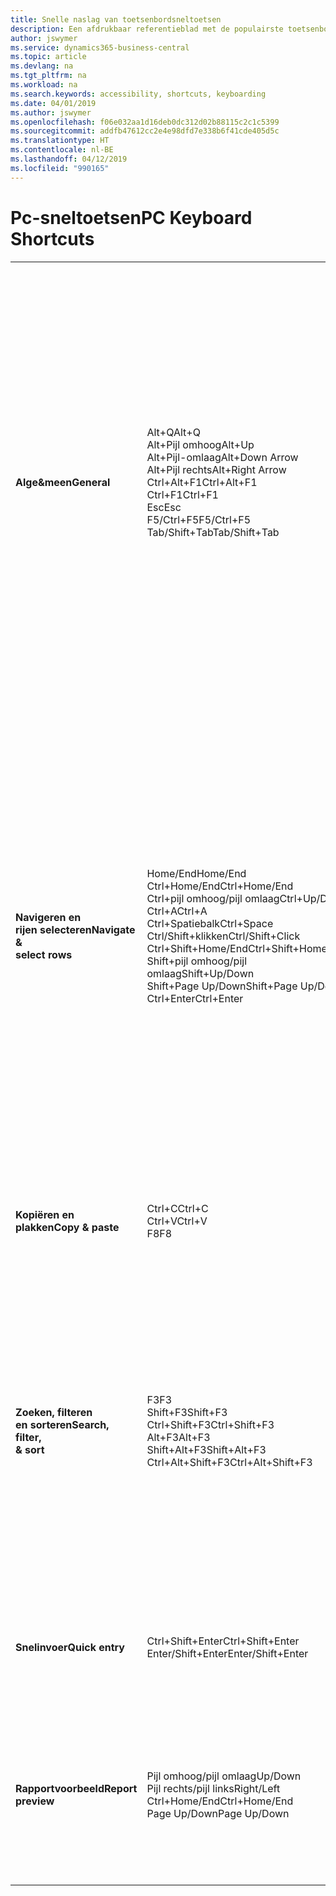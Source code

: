 ```yaml
---
title: Snelle naslag van toetsenbordsneltoetsen
description: Een afdrukbaar referentieblad met de populairste toetsenbordsneltoetsen.
author: jswymer
ms.service: dynamics365-business-central
ms.topic: article
ms.devlang: na
ms.tgt_pltfrm: na
ms.workload: na
ms.search.keywords: accessibility, shortcuts, keyboarding
ms.date: 04/01/2019
ms.author: jswymer
ms.openlocfilehash: f06e032aa1d16deb0dc312d02b88115c2c1c5399
ms.sourcegitcommit: addfb47612cc2e4e98dfd7e338b6f41cde405d5c
ms.translationtype: HT
ms.contentlocale: nl-BE
ms.lasthandoff: 04/12/2019
ms.locfileid: "990165"
---
```

# <a name="pc-keyboard-shortcuts"></a><span data-ttu-id="e1ce8-103">Pc-sneltoetsen</span><span class="sxs-lookup"><span data-stu-id="e1ce8-103">PC Keyboard Shortcuts</span></span>

||||  
|----------------|-----------|----------------|
|<span data-ttu-id="e1ce8-104">**Alge&meen**</span><span class="sxs-lookup"><span data-stu-id="e1ce8-104">**General**</span></span>|<span data-ttu-id="e1ce8-105">Alt+Q</span><span class="sxs-lookup"><span data-stu-id="e1ce8-105">Alt+Q</span></span><br /><span data-ttu-id="e1ce8-106">Alt+Pijl omhoog</span><span class="sxs-lookup"><span data-stu-id="e1ce8-106">Alt+Up</span></span><br /><span data-ttu-id="e1ce8-107">Alt+Pijl-omlaag</span><span class="sxs-lookup"><span data-stu-id="e1ce8-107">Alt+Down Arrow</span></span><br /><span data-ttu-id="e1ce8-108">Alt+Pijl rechts</span><span class="sxs-lookup"><span data-stu-id="e1ce8-108">Alt+Right Arrow</span></span><br /><span data-ttu-id="e1ce8-109">Ctrl+Alt+F1</span><span class="sxs-lookup"><span data-stu-id="e1ce8-109">Ctrl+Alt+F1</span></span><br /><span data-ttu-id="e1ce8-110">Ctrl+F1</span><span class="sxs-lookup"><span data-stu-id="e1ce8-110">Ctrl+F1</span></span><br /><span data-ttu-id="e1ce8-111">Esc</span><span class="sxs-lookup"><span data-stu-id="e1ce8-111">Esc</span></span><br /><span data-ttu-id="e1ce8-112">F5/Ctrl+F5</span><span class="sxs-lookup"><span data-stu-id="e1ce8-112">F5/Ctrl+F5</span></span><br /><span data-ttu-id="e1ce8-113">Tab/Shift+Tab</span><span class="sxs-lookup"><span data-stu-id="e1ce8-113">Tab/Shift+Tab</span></span><br />|<span data-ttu-id="e1ce8-114">**Vertel me** openen</span><span class="sxs-lookup"><span data-stu-id="e1ce8-114">Open **Tell me**</span></span><br /><span data-ttu-id="e1ce8-115">Knopinfo openen of validatiefout</span><span class="sxs-lookup"><span data-stu-id="e1ce8-115">Open tooltip or validation error</span></span><br /><span data-ttu-id="e1ce8-116">Een vervolgkeuzelijst of opzoekactie openen</span><span class="sxs-lookup"><span data-stu-id="e1ce8-116">Open a drop-down or look up</span></span><br /><span data-ttu-id="e1ce8-117">De transacties voor de berekende waarde weergeven</span><span class="sxs-lookup"><span data-stu-id="e1ce8-117">See the transactions for calculated value</span></span><br /><span data-ttu-id="e1ce8-118">De pagina inspecteren</span><span class="sxs-lookup"><span data-stu-id="e1ce8-118">Inspect the page</span></span><br /><span data-ttu-id="e1ce8-119">Help voor de pagina openen</span><span class="sxs-lookup"><span data-stu-id="e1ce8-119">Open help for the page</span></span><br /><span data-ttu-id="e1ce8-120">De huidige pagina of vervolgkeuzelijst sluiten.</span><span class="sxs-lookup"><span data-stu-id="e1ce8-120">Close the current page or drop-down</span></span><br /><span data-ttu-id="e1ce8-121">Pagina vernieuwen/opnieuw laden</span><span class="sxs-lookup"><span data-stu-id="e1ce8-121">Refresh/reload page</span></span><br /><span data-ttu-id="e1ce8-122">Focus verplaatsen naar volgende/vorige element</span><span class="sxs-lookup"><span data-stu-id="e1ce8-122">Move focus to the next/previous element</span></span>|
|<span data-ttu-id="e1ce8-123">**Navigeren en<br />rijen selecteren**</span><span class="sxs-lookup"><span data-stu-id="e1ce8-123">**Navigate &<br />select rows**</span></span>| <span data-ttu-id="e1ce8-124">Home/End</span><span class="sxs-lookup"><span data-stu-id="e1ce8-124">Home/End</span></span><br /><span data-ttu-id="e1ce8-125">Ctrl+Home/End</span><span class="sxs-lookup"><span data-stu-id="e1ce8-125">Ctrl+Home/End</span></span> <br /><span data-ttu-id="e1ce8-126">Ctrl+pijl omhoog/pijl omlaag</span><span class="sxs-lookup"><span data-stu-id="e1ce8-126">Ctrl+Up/Down</span></span><br /><span data-ttu-id="e1ce8-127">Ctrl+A</span><span class="sxs-lookup"><span data-stu-id="e1ce8-127">Ctrl+A</span></span> <br /><span data-ttu-id="e1ce8-128">Ctrl+Spatiebalk</span><span class="sxs-lookup"><span data-stu-id="e1ce8-128">Ctrl+Space</span></span><br /><span data-ttu-id="e1ce8-129">Ctrl/Shift+klikken</span><span class="sxs-lookup"><span data-stu-id="e1ce8-129">Ctrl/Shift+Click</span></span><br /><span data-ttu-id="e1ce8-130">Ctrl+Shift+Home/End</span><span class="sxs-lookup"><span data-stu-id="e1ce8-130">Ctrl+Shift+Home/End</span></span><br /><span data-ttu-id="e1ce8-131">Shift+pijl omhoog/pijl omlaag</span><span class="sxs-lookup"><span data-stu-id="e1ce8-131">Shift+Up/Down</span></span><br /><span data-ttu-id="e1ce8-132">Shift+Page Up/Down</span><span class="sxs-lookup"><span data-stu-id="e1ce8-132">Shift+Page Up/Down</span></span><br /><span data-ttu-id="e1ce8-133">Ctrl+Enter</span><span class="sxs-lookup"><span data-stu-id="e1ce8-133">Ctrl+Enter</span></span>| <span data-ttu-id="e1ce8-134">Naar het eerste/laatste veld gaan</span><span class="sxs-lookup"><span data-stu-id="e1ce8-134">Go to first/last field</span></span><br /><span data-ttu-id="e1ce8-135">Naar de eerste/laatste rij gaan</span><span class="sxs-lookup"><span data-stu-id="e1ce8-135">Go to first/last row</span></span><br /><span data-ttu-id="e1ce8-136">Navigeren zonder de selectie te verliezen</span><span class="sxs-lookup"><span data-stu-id="e1ce8-136">Navigate without losing selection</span></span><br /><span data-ttu-id="e1ce8-137">Alles selecteren</span><span class="sxs-lookup"><span data-stu-id="e1ce8-137">Select all</span></span><br /><span data-ttu-id="e1ce8-138">Selectie in-/uitschakelen</span><span class="sxs-lookup"><span data-stu-id="e1ce8-138">Toggle row selection</span></span><br /> <span data-ttu-id="e1ce8-139">De rij(en) toevoegen aan de selectie</span><span class="sxs-lookup"><span data-stu-id="e1ce8-139">Add the row/rows to the selection</span></span><br /><span data-ttu-id="e1ce8-140">Selectie uitbreiden naar eerste/laatste rij</span><span class="sxs-lookup"><span data-stu-id="e1ce8-140">Extend selection to first/last row</span></span><br /><span data-ttu-id="e1ce8-141">Rij toevoegen boven/onder selectie</span><span class="sxs-lookup"><span data-stu-id="e1ce8-141">Add row above/below to selection</span></span><br /><span data-ttu-id="e1ce8-142">Zichtbare rijen boven/onder selecteren</span><span class="sxs-lookup"><span data-stu-id="e1ce8-142">Select visible rows above/below</span></span> <br /><span data-ttu-id="e1ce8-143">Focus uit de lijst verplaatsen</span><span class="sxs-lookup"><span data-stu-id="e1ce8-143">Focus out of the list</span></span>|
|<span data-ttu-id="e1ce8-144">**Kopiëren en plakken**</span><span class="sxs-lookup"><span data-stu-id="e1ce8-144">**Copy & paste**</span></span>|<span data-ttu-id="e1ce8-145">Ctrl+C</span><span class="sxs-lookup"><span data-stu-id="e1ce8-145">Ctrl+C</span></span><br /><span data-ttu-id="e1ce8-146">Ctrl+V</span><span class="sxs-lookup"><span data-stu-id="e1ce8-146">Ctrl+V</span></span><br /><span data-ttu-id="e1ce8-147">F8</span><span class="sxs-lookup"><span data-stu-id="e1ce8-147">F8</span></span>|<span data-ttu-id="e1ce8-148">Rijen kopiëren</span><span class="sxs-lookup"><span data-stu-id="e1ce8-148">Copy rows</span></span><br /><span data-ttu-id="e1ce8-149">Rijen plakken</span><span class="sxs-lookup"><span data-stu-id="e1ce8-149">Paste rows</span></span><br /><span data-ttu-id="e1ce8-150">Veld erboven naar huidige rij kopiëren</span><span class="sxs-lookup"><span data-stu-id="e1ce8-150">Copy field above into current row</span></span>|
|<span data-ttu-id="e1ce8-151">**Zoeken, filteren <br />en sorteren**</span><span class="sxs-lookup"><span data-stu-id="e1ce8-151">**Search, filter, <br />& sort**</span></span>|<span data-ttu-id="e1ce8-152">F3</span><span class="sxs-lookup"><span data-stu-id="e1ce8-152">F3</span></span><br /><span data-ttu-id="e1ce8-153">Shift+F3</span><span class="sxs-lookup"><span data-stu-id="e1ce8-153">Shift+F3</span></span><br /><span data-ttu-id="e1ce8-154">Ctrl+Shift+F3</span><span class="sxs-lookup"><span data-stu-id="e1ce8-154">Ctrl+Shift+F3</span></span><br /><span data-ttu-id="e1ce8-155">Alt+F3</span><span class="sxs-lookup"><span data-stu-id="e1ce8-155">Alt+F3</span></span><br /><span data-ttu-id="e1ce8-156">Shift+Alt+F3</span><span class="sxs-lookup"><span data-stu-id="e1ce8-156">Shift+Alt+F3</span></span><br /><span data-ttu-id="e1ce8-157">Ctrl+Alt+Shift+F3</span><span class="sxs-lookup"><span data-stu-id="e1ce8-157">Ctrl+Alt+Shift+F3</span></span>|<span data-ttu-id="e1ce8-158">Zoeken in-/uitschakelen</span><span class="sxs-lookup"><span data-stu-id="e1ce8-158">Toggle search</span></span><br /><span data-ttu-id="e1ce8-159">Filterdeelvenster in-/uitschakelen; focus op veldfilters</span><span class="sxs-lookup"><span data-stu-id="e1ce8-159">Toggle filter pane; focus on field filters</span></span><br /><span data-ttu-id="e1ce8-160">Filterdeelvenster in-/uitschakelen; focus op totalenfilters</span><span class="sxs-lookup"><span data-stu-id="e1ce8-160">Toggle filter pane; focus on totals filters</span></span><br /><span data-ttu-id="e1ce8-161">Filteren op geselecteerde celwaarde</span><span class="sxs-lookup"><span data-stu-id="e1ce8-161">Filter on selected cell value</span></span><br /><span data-ttu-id="e1ce8-162">Filter op een geselecteerd veld toevoegen</span><span class="sxs-lookup"><span data-stu-id="e1ce8-162">Add filter on selected field</span></span><br /><span data-ttu-id="e1ce8-163">Filters opnieuw instellen</span><span class="sxs-lookup"><span data-stu-id="e1ce8-163">Reset filters</span></span>|
|<span data-ttu-id="e1ce8-164">**Snelinvoer**</span><span class="sxs-lookup"><span data-stu-id="e1ce8-164">**Quick entry**</span></span>|<span data-ttu-id="e1ce8-165">Ctrl+Shift+Enter</span><span class="sxs-lookup"><span data-stu-id="e1ce8-165">Ctrl+Shift+Enter</span></span><br /><span data-ttu-id="e1ce8-166">Enter/Shift+Enter</span><span class="sxs-lookup"><span data-stu-id="e1ce8-166">Enter/Shift+Enter</span></span>|<span data-ttu-id="e1ce8-167">Naar volgende snelinvoerveld buiten een lijst gaan</span><span class="sxs-lookup"><span data-stu-id="e1ce8-167">Go to next Quick Entry field outside a list</span></span><br /><span data-ttu-id="e1ce8-168">Naar volgende/vorige snelinvoerveld gaan</span><span class="sxs-lookup"><span data-stu-id="e1ce8-168">Go to next/previous Quick Entry field</span></span>|
|<span data-ttu-id="e1ce8-169">**Rapportvoorbeeld**</span><span class="sxs-lookup"><span data-stu-id="e1ce8-169">**Report preview**</span></span>|<span data-ttu-id="e1ce8-170">Pijl omhoog/pijl omlaag</span><span class="sxs-lookup"><span data-stu-id="e1ce8-170">Up/Down</span></span><br /><span data-ttu-id="e1ce8-171">Pijl rechts/pijl links</span><span class="sxs-lookup"><span data-stu-id="e1ce8-171">Right/Left</span></span><br /><span data-ttu-id="e1ce8-172">Ctrl+Home/End</span><span class="sxs-lookup"><span data-stu-id="e1ce8-172">Ctrl+Home/End</span></span><br /><span data-ttu-id="e1ce8-173">Page Up/Down</span><span class="sxs-lookup"><span data-stu-id="e1ce8-173">Page Up/Down</span></span>|<span data-ttu-id="e1ce8-174">Omlaag en omlaag schuiven op de pagina</span><span class="sxs-lookup"><span data-stu-id="e1ce8-174">Scroll up and down the page</span></span><br /><span data-ttu-id="e1ce8-175">Naar rechts/links schuiven</span><span class="sxs-lookup"><span data-stu-id="e1ce8-175">Scroll to the right/left</span></span> <br /><span data-ttu-id="e1ce8-176">Naar de eerste/laatste pagina gaan</span><span class="sxs-lookup"><span data-stu-id="e1ce8-176">Go to the first/last page</span></span><br /><span data-ttu-id="e1ce8-177">Naar de vorige/volgende pagina gaan</span><span class="sxs-lookup"><span data-stu-id="e1ce8-177">Go to the previous/next page</span></span>|
